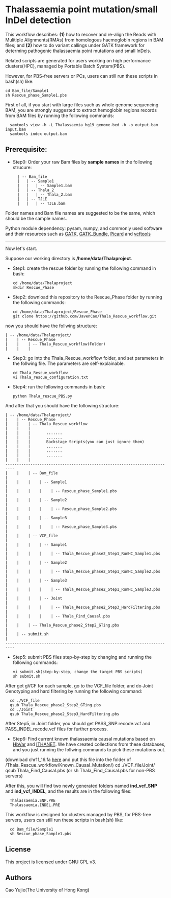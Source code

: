 # Thalassaemia point mutation/small InDel detection

This workflow describes: **(1)** how to recover and re-align the Reads with Mulitiple Alignments(RMAs) from homologous haemoglobin regions in BAM files; and **(2)** how to do variant callings under GATK framework for determing pathogenic thalassaemia point mutations and small InDels.

Related scripts are generated for users working on high performance clusters(HPC), managed by Portable Batch System(PBS).

However, for PBS-free servers or PCs, users can still run these scripts in bash(sh) like:

    cd Bam_file/Sample1
    sh Rescue_phase_Sample1.pbs


First of all, if you start with large files such as whole genome sequencing BAM, you are strongly suggested to extract hemoglobin regions records from BAM files by running the following commands:

      samtools view -h -L Thalassaemia_hg19_genome.bed -b -o output.bam input.bam
      samtools index output.bam

## Prerequisite:

* Step0: Order your raw Bam files by **sample names** in the following strucure:

        | -- Bam_file
        |   | -- Sample1
        |   |   | -- Sample1.bam
        |   | -- Thala_2
        |   |   | -- Thala_2.bam
        |   | -- TJLE
        |   |   | -- TJLE.bam

Folder names and Bam file names are suggested to be the same, which should be the sample names.

Python module dependency: pysam, numpy, and commonly used software and their resources such as [GATK](https://software.broadinstitute.org/gatk/), [GATK_Bundle](https://software.broadinstitute.org/gatk/download/bundle), [Picard](https://broadinstitute.github.io/picard/) and [vcftools](https://vcftools.github.io/examples.html)
____________________________________________________________________________________________________________

Now let's start.

Suppose our working directory is **/home/data/Thalaproject**.

* Step1: create the rescue folder by running the following command in bash:

      cd /home/data/Thalaproject
      mkdir Rescue_Phase

* Step2: download this repository to the Rescue_Phase folder by running the following commands:

      cd /home/data/Thalaproject/Rescue_Phase
      git clone https://github.com/JavenCao/Thala_Rescue_workflow.git

now you should have the follwing structure:

    | -- /home/data/Thalaproject/
    |    | -- Rescue_Phase
    |    |    | -- Thala_Rescue_workflow(Folder)
    |    |    |

* Step3: go into the Thala_Rescue_workflow folder, and set parameters in the follwing file. The parameters are self-explainable.

      cd Thala_Rescue_workflow
      vi Thala_rescue_configuration.txt

* Step4: run the following commands in bash:

      python Thala_rescue_PBS.py

And after that you should have the following structure:

    | -- /home/data/Thalaproject/
    |    | -- Rescue_Phase
    |    |    | -- Thala_Rescue_workflow
    |    |    |
    |    |    |       .......
    |    |    |       .......
    |    |    |       Backstage Scripts(you can just ignore them)
    |    |    |       .......
    |    |    |       .......
    |    |    |       .......
    |    |    |
    --------------------------------------------------------------------------
    |    |    | -- Bam_file                                                  |
    |    |    |    | -- Sample1                                              |
    |    |    |    |    | -- Rescue_phase_Sample1.pbs                        |
    |    |    |    | -- Sample2                                              |
    |    |    |    |    | -- Rescue_phase_Sample2.pbs                        |
    |    |    |    | -- Sample3                                              |
    |    |    |    |    | -- Rescue_phase_Sample3.pbs                        |
    |    |    | -- VCF_file                                                  |
    |    |    |    | -- Sample1                                              |
    |    |    |    |    | -- Thala_Rescue_phase2_Step1_RunHC_Sample1.pbs     |
    |    |    |    | -- Sample2                                              |
    |    |    |    |    | -- Thala_Rescue_phase2_Step1_RunHC_Sample2.pbs     |
    |    |    |    | -- Sample3                                              |
    |    |    |    |    | -- Thala_Rescue_phase2_Step1_RunHC_Sample3.pbs     |
    |    |    |    | -- Joint                                                |
    |    |    |    |    | -- Thala_Rescue_phase2_Step3_HardFiltering.pbs     |
    |    |    |    |    | -- Thala_Find_Causal.pbs                           |
    |    |    | -- Thala_Rescue_phase2_Step2_GTing.pbs                       |
    |    | -- submit.sh                                                      |
    --------------------------------------------------------------------------
* Step5: submit PBS files step-by-step by changing and running the following commands:

      vi submit.sh(step-by-step, change the target PBS scripts)
      sh submit.sh

After get gVCF for each sample, go to the VCF_file folder, and do Joint Genotyping and hard filtering by running the following command:

      cd ./VCF_file
      qsub Thala_Rescue_phase2_Step2_GTing.pbs
      cd ./Joint
      qsub Thala_Rescue_phase2_Step3_HardFiltering.pbs

After Step5, in Joint folder, you should get PASS_SNP.recode.vcf and PASS_INDEL.recode.vcf files for further process.

* Step6: Find current known thalassaemia causal mutations based on [HbVar](http://globin.cse.psu.edu/hbvar/menu.html) and [ITHANET](https://www.ithanet.eu/). We have created collections from these databases, and you just running the follwing commands to pick these mutations out.

(download chr11_16.fa [here](http://wyanglab.org/NGS4THAL_file/chr11_16.fa) and put this file into the folder of /Thala_Rescue_workflow/Known_Causal_Mutation/)
      cd ./VCF_file/Joint/
      qsub Thala_Find_Causal.pbs (or sh Thala_Find_Causal.pbs for non-PBS servers)

After this, you will find two newly generated folders named **ind_vcf_SNP** and **ind_vcf_INDEL**, and the results are in the following files:

      Thalassaemia.SNP.PRE
      Thalassaemia.INDEL.PRE

This workflow is designed for clusters managed by PBS, for PBS-free servers, users can still run these scripts in bash(sh) like:

      cd Bam_file/Sample1
      sh Rescue_phase_Sample1.pbs

## License

This project is licensed under GNU GPL v3.

## Authors

Cao Yujie(The University of Hong Kong)


